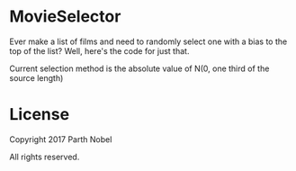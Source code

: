 # MovieSelector

Ever make a list of films and need to randomly select one with a bias to the top of the list? Well, here's the code for just that.

Current selection method is the absolute value of N(0, one third of the source length)

# License

Copyright 2017 Parth Nobel

All rights reserved.
